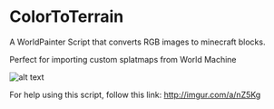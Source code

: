 # ColorToTerrain
A WorldPainter Script that converts RGB images to minecraft blocks.

Perfect for importing custom splatmaps from World Machine

![alt text](http://i.imgur.com/BEceCAg.png "Sample")

For help using this script, follow this link:
http://imgur.com/a/nZ5Kg
